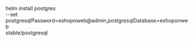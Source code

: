 helm install postgres \
  --set postgresqlPassword=eshopnweb@admin,postgresqlDatabase=eshoponweb \
    stable/postgresql